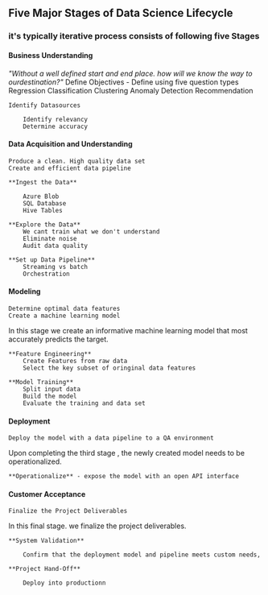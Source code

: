 ## Five Major Stages of Data Science Lifecycle

### it's typically iterative process consists of following five Stages

#### Business Understanding

_"Without a well defined start and end place. how will we know the way to ourdestination?"_
	Define Objectives - 
		Define using five question types
			Regression
			Classification
			Clustering
			Anomaly Detection
			Recommendation
 
	Identify Datasources

		Identify relevancy
		Determine accuracy

#### Data Acquisition and Understanding

	Produce a clean. High quality data set
	Create and efficient data pipeline

	**Ingest the Data**

		Azure Blob
		SQL Database
		Hive Tables

	**Explore the Data**
		We cant train what we don't understand
		Eliminate noise
		Audit data quality

	**Set up Data Pipeline**
		Streaming vs batch
		Orchestration

#### Modeling
	
	Determine optimal data features
	Create a machine learning model

In this stage we create an informative machine learning model that most accurately predicts the target.

	**Feature Engineering**
		Create Features from raw data
		Select the key subset of oringinal data features

	**Model Training**
		Split input data
		Build the model
		Evaluate the training and data set


#### Deployment
	
	Deploy the model with a data pipeline to a QA environment

Upon completing the third stage , the newly created model needs to be operationalized.

	**Operationalize** - expose the model with an open API interface


#### Customer Acceptance
	
	Finalize the Project Deliverables

In this final stage. we finalize the project deliverables.

	**System Validation**

		Confirm that the deployment model and pipeline meets custom needs,

	**Project Hand-Off**
	
		Deploy into productionn


